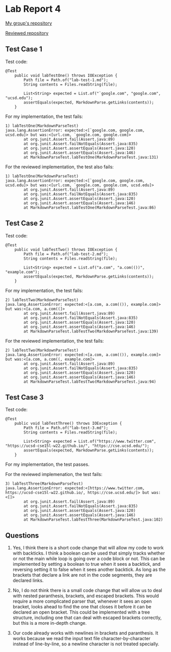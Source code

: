 # Lab Report 4

[My group's repository](https://github.com/vs2961/markdown-parse)

[Reviewed repository](https://github.com/CatFish47/markdown-parse)

## Test Case 1

Test code:
```
@Test
    public void labTestOne() throws IOException {
        Path file = Path.of("lab-test-1.md");
        String contents = Files.readString(file);

        List<String> expected = List.of("`google.com", "google.com", "ucsd.edu");
        assertEquals(expected, MarkdownParse.getLinks(contents));
    }
```

For my implementation, the test fails:
```
1) labTestOne(MarkdownParseTest)
java.lang.AssertionError: expected:<[`google.com, google.com, ucsd.edu]> but was:<[url.com, `google.com, google.com]>
        at org.junit.Assert.fail(Assert.java:89)
        at org.junit.Assert.failNotEquals(Assert.java:835)
        at org.junit.Assert.assertEquals(Assert.java:120)
        at org.junit.Assert.assertEquals(Assert.java:146)
        at MarkdownParseTest.labTestOne(MarkdownParseTest.java:131)
```

For the reviewed implementation, the test also fails:
```
1) labTestOne(MarkdownParseTest)
java.lang.AssertionError: expected:<[`google.com, google.com, ucsd.edu]> but was:<[url.com, `google.com, google.com, ucsd.edu]>
        at org.junit.Assert.fail(Assert.java:89)
        at org.junit.Assert.failNotEquals(Assert.java:835)
        at org.junit.Assert.assertEquals(Assert.java:120)
        at org.junit.Assert.assertEquals(Assert.java:146)
        at MarkdownParseTest.labTestOne(MarkdownParseTest.java:86)
```

## Test Case 2

Test code:
```
@Test
    public void labTestTwo() throws IOException {
        Path file = Path.of("lab-test-2.md");
        String contents = Files.readString(file);

        List<String> expected = List.of("a.com", "a.com(())", "example.com");
        assertEquals(expected, MarkdownParse.getLinks(contents));
    }
```

For my implementation, the test fails:
```
2) labTestTwo(MarkdownParseTest)
java.lang.AssertionError: expected:<[a.com, a.com(()), example.com]> but was:<[a.com, a.com((]>
        at org.junit.Assert.fail(Assert.java:89)
        at org.junit.Assert.failNotEquals(Assert.java:835)
        at org.junit.Assert.assertEquals(Assert.java:120)
        at org.junit.Assert.assertEquals(Assert.java:146)
        at MarkdownParseTest.labTestTwo(MarkdownParseTest.java:139)
```

For the reviewed implementation, the test fails:
```
2) labTestTwo(MarkdownParseTest)
java.lang.AssertionError: expected:<[a.com, a.com(()), example.com]> but was:<[a.com, a.com((, example.com]>
        at org.junit.Assert.fail(Assert.java:89)
        at org.junit.Assert.failNotEquals(Assert.java:835)
        at org.junit.Assert.assertEquals(Assert.java:120)
        at org.junit.Assert.assertEquals(Assert.java:146)
        at MarkdownParseTest.labTestTwo(MarkdownParseTest.java:94)
```

## Test Case 3

Test code:
```
@Test
    public void labTestThree() throws IOException {
        Path file = Path.of("lab-test-3.md");
        String contents = Files.readString(file);

        List<String> expected = List.of("https://www.twitter.com", "https://ucsd-cse15l-w22.github.io/", "https://cse.ucsd.edu/");
        assertEquals(expected, MarkdownParse.getLinks(contents));
    }
```

For my implementation, the test passes.

For the reviewed implemenation, the test fails:
```
3) labTestThree(MarkdownParseTest)
java.lang.AssertionError: expected:<[https://www.twitter.com, https://ucsd-cse15l-w22.github.io/, https://cse.ucsd.edu/]> but was:<[]>
        at org.junit.Assert.fail(Assert.java:89)
        at org.junit.Assert.failNotEquals(Assert.java:835)
        at org.junit.Assert.assertEquals(Assert.java:120)
        at org.junit.Assert.assertEquals(Assert.java:146)
        at MarkdownParseTest.labTestThree(MarkdownParseTest.java:102)
```

## Questions

1. Yes, I think there is a short code change that will allow my code to work with backticks. I think a boolean can be used that simply tracks whether or not the main while loop is going over a code block or not. This can be implemented by setting a boolean to true when it sees a  backtick, and reversing setting it to false when it sees another backtick. As long as the brackets that declare a link are not in the code segments, they are declared links.

2. No, I do not think there is a small code change that will allow us to deal with nested paranthesis, brackets, and escaped brackets. This would require a more complicated parser that, whenever it sees an open bracket, looks ahead to find the one that closes it before it can be declared an open bracket. This could be implemented with a tree structure, including one that can deal with escaped brackets correctly, but this is a more in-depth change.

3. Our code already works with newlines in brackets and paranthesis. It works because we read the input text file character-by-character instead of line-by-line, so a newline character is not treated specially.